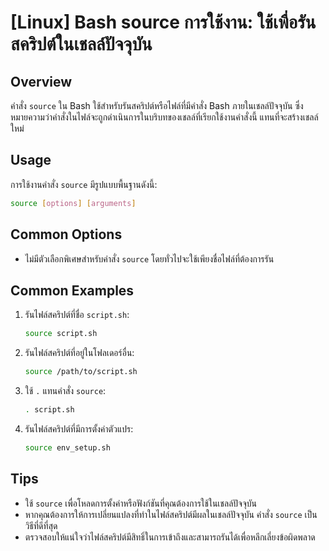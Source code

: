 # [Linux] Bash source การใช้งาน: ใช้เพื่อรันสคริปต์ในเชลล์ปัจจุบัน

## Overview
คำสั่ง `source` ใน Bash ใช้สำหรับรันสคริปต์หรือไฟล์ที่มีคำสั่ง Bash ภายในเชลล์ปัจจุบัน ซึ่งหมายความว่าคำสั่งในไฟล์จะถูกดำเนินการในบริบทของเชลล์ที่เรียกใช้งานคำสั่งนี้ แทนที่จะสร้างเชลล์ใหม่

## Usage
การใช้งานคำสั่ง `source` มีรูปแบบพื้นฐานดังนี้:

```bash
source [options] [arguments]
```

## Common Options
- ไม่มีตัวเลือกพิเศษสำหรับคำสั่ง `source` โดยทั่วไปจะใช้เพียงชื่อไฟล์ที่ต้องการรัน

## Common Examples
1. รันไฟล์สคริปต์ที่ชื่อ `script.sh`:
   ```bash
   source script.sh
   ```

2. รันไฟล์สคริปต์ที่อยู่ในโฟลเดอร์อื่น:
   ```bash
   source /path/to/script.sh
   ```

3. ใช้ `.` แทนคำสั่ง `source`:
   ```bash
   . script.sh
   ```

4. รันไฟล์สคริปต์ที่มีการตั้งค่าตัวแปร:
   ```bash
   source env_setup.sh
   ```

## Tips
- ใช้ `source` เพื่อโหลดการตั้งค่าหรือฟังก์ชันที่คุณต้องการใช้ในเชลล์ปัจจุบัน
- หากคุณต้องการให้การเปลี่ยนแปลงที่ทำในไฟล์สคริปต์มีผลในเชลล์ปัจจุบัน คำสั่ง `source` เป็นวิธีที่ดีที่สุด
- ตรวจสอบให้แน่ใจว่าไฟล์สคริปต์มีสิทธิ์ในการเข้าถึงและสามารถรันได้เพื่อหลีกเลี่ยงข้อผิดพลาด